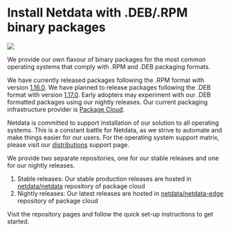 # Install Netdata with .DEB/.RPM binary packages

![](https://raw.githubusercontent.com/netdata/netdata/master/web/gui/images/packaging-beta-tag.svg?sanitize=true)

We provide our own flavour of binary packages for the most common operating systems that comply with .RPM and .DEB
packaging formats.

We have currently released packages following the .RPM format with version
[1.16.0](https://github.com/netdata/netdata/releases/tag/v1.16.0). We have planned to release packages following the
.DEB format with version [1.17.0](https://github.com/netdata/netdata/releases/tag/v1.17.0). Early adopters may
experiment with our .DEB formatted packages using our nightly releases. Our current packaging infrastructure provider is
[Package Cloud](https://packagecloud.io).

Netdata is committed to support installation of our solution to all operating systems. This is a constant battle for
Netdata, as we strive to automate and make things easier for our users. For the operating system support matrix, please
visit our [distributions](../../DISTRIBUTIONS.md) support page.

We provide two separate repositories, one for our stable releases and one for our nightly releases.

1.  Stable releases: Our stable production releases are hosted in
    [netdata/netdata](https://packagecloud.io/netdata/netdata) repository of package cloud
2.  Nightly releases: Our latest releases are hosted in
    [netdata/netdata-edge](https://packagecloud.io/netdata/netdata-edge) repository of package cloud

Visit the repository pages and follow the quick set-up instructions to get started.
